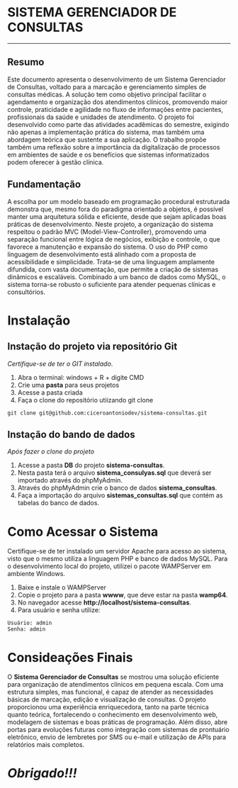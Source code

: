 # SISTEMA GERENCIADOR DE CONSULTAS
***

## Resumo

Este documento apresenta o desenvolvimento de um Sistema Gerenciador de Consultas, voltado para a marcação e gerenciamento simples de consultas médicas. A solução tem como objetivo principal facilitar o agendamento e organização dos atendimentos clínicos, promovendo maior controle, praticidade e agilidade no fluxo de informações entre pacientes, profissionais da saúde e unidades de atendimento. O projeto foi desenvolvido como parte das atividades acadêmicas do semestre, exigindo não apenas a implementação prática do sistema, mas também uma abordagem teórica que sustente a sua aplicação. O trabalho propõe também uma reflexão sobre a importância da digitalização de processos em ambientes de saúde e os benefícios que sistemas informatizados podem oferecer à gestão clínica.

## Fundamentação

A escolha por um modelo baseado em programação procedural estruturada demonstra que, mesmo fora do paradigma orientado a objetos, é possível manter uma arquitetura sólida e eficiente, desde que sejam aplicadas boas práticas de desenvolvimento. Neste projeto, a organização do sistema respeitou o padrão MVC (Model-View-Controller), promovendo uma separação funcional entre lógica de negócios, exibição e controle, o que favorece a manutenção e expansão do sistema. O uso do PHP como linguagem de desenvolvimento está alinhado com a proposta de acessibilidade e simplicidade. Trata-se de uma linguagem amplamente difundida, com vasta documentação, que permite a criação de sistemas dinâmicos e escaláveis. Combinado a um banco de dados como MySQL, o sistema torna-se robusto o suficiente para atender pequenas clínicas e consultórios.

# Instalação

## Instação do projeto via repositório Git

_Certifique-se de ter o GIT instalado_.

1) Abra o terminal: windows + R + digite CMD
2) Crie uma __pasta__ para seus projetos
3) Acesse a pasta criada
4) Faça o clone do repositório utiizando git clone
   
```
git clone git@github.com:ciceroantoniodev/sistema-consultas.git
```

## Instação do bando de dados

_Após fazer o clone do projeto_

1) Acesse a pasta __DB__ do projeto __sistema-consultas__.
2) Nesta pasta terá o arquivo __sistema_consulyas.sql__ que deverá ser importado através do phpMyAdmin.
3) Através do phpMyAdmin crie o banco de dados __sistema_consultas__.
4) Faça a importação do arquivo __sistemas_consultas.sql__ que contém as tabelas do banco de dados.

# Como Acessar o Sistema

Certifique-se de ter instalado um servidor Apache para acesso ao sistema, visto que o mesmo utiliza a linguagem PHP e banco de dados MySQL. Para o desenvolvimento local do projeto, utilizei o pacote WAMPServer em ambiente Windows.

1) Baixe e instale o WAMPServer
2) Copie o projeto para a pasta __wwww__, que deve estar na pasta __wamp64__.
3) No navegador acesse __http://localhost/sistema-consultas__.
4) Para usuário e senha utilize:

```
Usuário: admin
Senha: admin
```

# Consideações Finais

O __Sistema Gerenciador de Consultas__ se mostrou uma solução eficiente para organização de atendimentos clínicos em pequena escala. Com uma estrutura simples, mas funcional, é capaz de atender as necessidades básicas de marcação, edição e visualização de consultas. O projeto proporcionou uma experiência enriquecedora, tanto na parte técnica quanto teórica, fortalecendo o conhecimento em desenvolvimento web, modelagem de sistemas e boas práticas de programação. Além disso, abre portas para evoluções futuras como integração com sistemas de prontuário eletrônico, envio de lembretes por SMS ou e-mail e utilização de APIs para relatórios mais completos.

# _Obrigado!!!_
